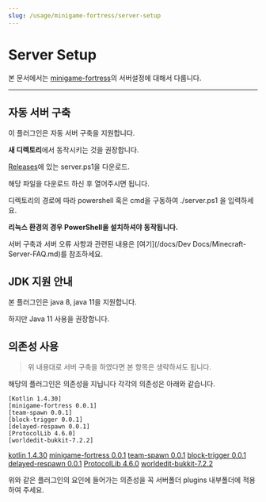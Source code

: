 ```yaml
---
slug: /usage/minigame-fortress/server-setup
---
```


# Server Setup

본 문서에서는 [minigame-fortress](https://github.com/monun/minigame-fortress)의 서버설정에 대해서 다룹니다.

---

## 자동 서버 구축 
이 플러그인은 자동 서버 구축을 지원합니다.

**새 디렉토리**에서 동작시키는 것을 권장합니다.

[Releases](https://github.com/monun/minigame-fortress/releases)에 있는 server.ps1을 다운로드.

해당 파일을 다운로드 하신 후 열어주시면 됩니다.

디렉토리의 경로에 따라 powershell 혹은 cmd을 구동하여 ./server.ps1 을 입력하세요.

**리눅스 환경의 경우 PowerShell을 설치하셔야 동작됩니다.**

서버 구축과 서버 오류 사항과 관련된 내용은 [여기](/docs/Dev Docs/Minecraft-Server-FAQ.md)를 참조하세요.

## JDK 지원 안내
본 플러그인은 java 8, java 11을 지원합니다.

하지만 Java 11 사용을 권장합니다.
## 의존성 사용

> 위 내용대로 서버 구축을 하였다면 본 항목은 생략하셔도 됩니다.

해당의 플러그인은 의존성을 지닙니다 각각의 의존성은 아래와 같습니다.

```
[Kotlin 1.4.30]
[minigame-fortress 0.0.1]
[team-spawn 0.0.1]
[block-trigger 0.0.1]
[delayed-respawn 0.0.1]
[ProtocolLib 4.6.0]
[worldedit-bukkit-7.2.2]
```
[kotlin 1.4.30](https://github.com/monun/kotlin-plugin/releases/download/1.1.0/Kotlin-1.4.30.jar)
[minigame-fortress 0.0.1](https://github.com/monun/minigame-fortress/releases/download/0.0.1/Fortress.jar)
[team-spawn 0.0.1](https://github.com/monun/team-spawn/releases/download/0.0.1/TeamSpawn.jar)
[block-trigger 0.0.1](https://github.com/monun/block-trigger/releases/download/0.0.1/BlockTrigger.jar)
[delayed-respawn 0.0.1](https://github.com/monun/delayed-respawn/releases/download/0.0.1/DelayedRespawn.jar)
[ProtocolLib 4.6.0](https://github.com/dmulloy2/ProtocolLib/releases/download/4.6.0/ProtocolLib.jar)
[worldedit-bukkit-7.2.2](https://dev.bukkit.org/projects/worldedit/files/3433988)

위와 같은 플러그인의 요인에 들어가는 의존성을 꼭 서버폴더 plugins 내부폴더에 적용하여 주세요.
